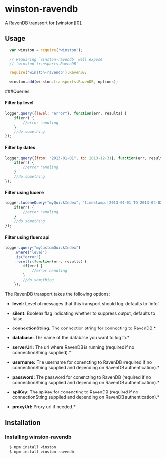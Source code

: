 # winston-ravendb

A RavenDB transport for [winston][0].

## Usage
``` js
  var winston = require('winston');
  
  // Requiring `winston-ravendb` will expose 
  // `winston.transports.RavenDB`

  require('winston-ravendb').RavenDB;
  
  winston.add(winston.transports.RavenDB, options);
```

###Queries

#### Filter by level

``` js
logger.query({level: "error"}, function(err, results) {
	if(err) {
		//error handling
	}
	//do something
});
```

#### Filter by dates

``` js
logger.query({from: "2013-01-01", to: 2013-12-31}, function(err, results) {
	if(err) {
		//error handling
	}
	//do something
});
```

#### Filter using lucene

``` js
logger.luceneQuery("myQuickIndex", "timestamp:[2013-01-01 TO 2013-04-02] AND level:NULL", function(err, results) {
	if(err) {
		//error handling
	}
	//do something
});
```

#### Filter using fluent api

``` js
logger.query("myCustomQuickIndex")
	.where("level")
	.is("error")
	.results(function(err, results) {
		if(err) {
			//error handling
		}
		//do something
	});
```

The RavenDB transport takes the following options:

* __level:__ Level of messages that this transport should log, defaults to 'info'.
* __silent:__ Boolean flag indicating whether to suppress output, defaults to false.

* __connectionString:__ The connection string for connecting to RavenDB.*
* __database:__ The name of the database you want to log to.*
* __serverUrl:__ The url where RavenDB is running (required if no connectionString supplied).*
* __username:__ The username for conencting to RavenDB (required if no connectionString supplied and depending on RavenDB authentication).*
* __password:__ The password for conencting to RavenDB (required if no connectionString supplied and depending on RavenDB authentication).*
* __apiKey:__  The apiKey for conencting to RavenDB (required if no connectionString supplied and depending on RavenDB authentication).*
* __proxyUrl:__ Proxy url if needed.*

## Installation

### Installing winston-ravendb

``` bash
  $ npm install winston
  $ npm install winston-ravendb
```
